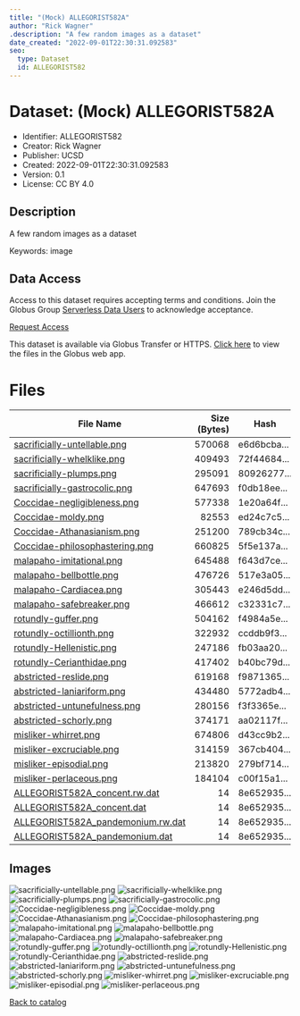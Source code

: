```yaml
---
title: "(Mock) ALLEGORIST582A"
author: "Rick Wagner"
.description: "A few random images as a dataset"
date_created: "2022-09-01T22:30:31.092583"
seo:
  type: Dataset
  id: ALLEGORIST582
---
```

# Dataset: (Mock) ALLEGORIST582A
- Identifier: ALLEGORIST582
- Creator: Rick Wagner
- Publisher: UCSD
- Created: 2022-09-01T22:30:31.092583
- Version: 0.1
- License: CC BY 4.0
## Description
A few random images as a dataset

Keywords: image
## Data Access
Access to this dataset requires accepting terms and conditions. Join the Globus Group [Serverless Data Users](260da91f-3496-11ed-b941-972795fc9504) to acknowledge acceptance.

[Request Access](https://app.globus.org/groups/260da91f-3496-11ed-b941-972795fc9504/join")

This dataset is available via Globus Transfer or HTTPS.
[Click here](https://app.globus.org/file-manager?origin_id=6528bad5-bc02-497d-8a4f-a38547d0e72a&origin_path=/serverless/allusers/ALLEGORIST582/) to view the files in the Globus web app.
# Files
|                                                                     File Name                                                                      |Size (Bytes)|   Hash    |
|----------------------------------------------------------------------------------------------------------------------------------------------------|-----------:|-----------|
|[sacrificially-untellable.png](https://g-b0978f.0ed28.75bc.data.globus.org/serverless/allusers/ALLEGORIST582/sacrificially-untellable.png)          |      570068|e6d6bcba...|
|[sacrificially-whelklike.png](https://g-b0978f.0ed28.75bc.data.globus.org/serverless/allusers/ALLEGORIST582/sacrificially-whelklike.png)            |      409493|72f44684...|
|[sacrificially-plumps.png](https://g-b0978f.0ed28.75bc.data.globus.org/serverless/allusers/ALLEGORIST582/sacrificially-plumps.png)                  |      295091|80926277...|
|[sacrificially-gastrocolic.png](https://g-b0978f.0ed28.75bc.data.globus.org/serverless/allusers/ALLEGORIST582/sacrificially-gastrocolic.png)        |      647693|f0db18ee...|
|[Coccidae-negligibleness.png](https://g-b0978f.0ed28.75bc.data.globus.org/serverless/allusers/ALLEGORIST582/Coccidae-negligibleness.png)            |      577338|1e20a64f...|
|[Coccidae-moldy.png](https://g-b0978f.0ed28.75bc.data.globus.org/serverless/allusers/ALLEGORIST582/Coccidae-moldy.png)                              |       82553|ed24c7c5...|
|[Coccidae-Athanasianism.png](https://g-b0978f.0ed28.75bc.data.globus.org/serverless/allusers/ALLEGORIST582/Coccidae-Athanasianism.png)              |      251200|789cb34c...|
|[Coccidae-philosophastering.png](https://g-b0978f.0ed28.75bc.data.globus.org/serverless/allusers/ALLEGORIST582/Coccidae-philosophastering.png)      |      660825|5f5e137a...|
|[malapaho-imitational.png](https://g-b0978f.0ed28.75bc.data.globus.org/serverless/allusers/ALLEGORIST582/malapaho-imitational.png)                  |      645488|f643d7ce...|
|[malapaho-bellbottle.png](https://g-b0978f.0ed28.75bc.data.globus.org/serverless/allusers/ALLEGORIST582/malapaho-bellbottle.png)                    |      476726|517e3a05...|
|[malapaho-Cardiacea.png](https://g-b0978f.0ed28.75bc.data.globus.org/serverless/allusers/ALLEGORIST582/malapaho-Cardiacea.png)                      |      305443|e246d5dd...|
|[malapaho-safebreaker.png](https://g-b0978f.0ed28.75bc.data.globus.org/serverless/allusers/ALLEGORIST582/malapaho-safebreaker.png)                  |      466612|c32331c7...|
|[rotundly-guffer.png](https://g-b0978f.0ed28.75bc.data.globus.org/serverless/allusers/ALLEGORIST582/rotundly-guffer.png)                            |      504162|f4984a5e...|
|[rotundly-octillionth.png](https://g-b0978f.0ed28.75bc.data.globus.org/serverless/allusers/ALLEGORIST582/rotundly-octillionth.png)                  |      322932|ccddb9f3...|
|[rotundly-Hellenistic.png](https://g-b0978f.0ed28.75bc.data.globus.org/serverless/allusers/ALLEGORIST582/rotundly-Hellenistic.png)                  |      247186|fb03aa20...|
|[rotundly-Cerianthidae.png](https://g-b0978f.0ed28.75bc.data.globus.org/serverless/allusers/ALLEGORIST582/rotundly-Cerianthidae.png)                |      417402|b40bc79d...|
|[abstricted-reslide.png](https://g-b0978f.0ed28.75bc.data.globus.org/serverless/allusers/ALLEGORIST582/abstricted-reslide.png)                      |      619168|f9871365...|
|[abstricted-laniariform.png](https://g-b0978f.0ed28.75bc.data.globus.org/serverless/allusers/ALLEGORIST582/abstricted-laniariform.png)              |      434480|5772adb4...|
|[abstricted-untunefulness.png](https://g-b0978f.0ed28.75bc.data.globus.org/serverless/allusers/ALLEGORIST582/abstricted-untunefulness.png)          |      280156|f3f3365e...|
|[abstricted-schorly.png](https://g-b0978f.0ed28.75bc.data.globus.org/serverless/allusers/ALLEGORIST582/abstricted-schorly.png)                      |      374171|aa02117f...|
|[misliker-whirret.png](https://g-b0978f.0ed28.75bc.data.globus.org/serverless/allusers/ALLEGORIST582/misliker-whirret.png)                          |      674806|d43cc9b2...|
|[misliker-excruciable.png](https://g-b0978f.0ed28.75bc.data.globus.org/serverless/allusers/ALLEGORIST582/misliker-excruciable.png)                  |      314159|367cb404...|
|[misliker-episodial.png](https://g-b0978f.0ed28.75bc.data.globus.org/serverless/allusers/ALLEGORIST582/misliker-episodial.png)                      |      213820|279bf714...|
|[misliker-perlaceous.png](https://g-b0978f.0ed28.75bc.data.globus.org/serverless/allusers/ALLEGORIST582/misliker-perlaceous.png)                    |      184104|c00f15a1...|
|[ALLEGORIST582A_concent.rw.dat](https://g-b0978f.0ed28.75bc.data.globus.org/serverless/allusers/ALLEGORIST582/ALLEGORIST582A_concent.rw.dat)        |          14|8e652935...|
|[ALLEGORIST582A_concent.dat](https://g-b0978f.0ed28.75bc.data.globus.org/serverless/allusers/ALLEGORIST582/ALLEGORIST582A_concent.dat)              |          14|8e652935...|
|[ALLEGORIST582A_pandemonium.rw.dat](https://g-b0978f.0ed28.75bc.data.globus.org/serverless/allusers/ALLEGORIST582/ALLEGORIST582A_pandemonium.rw.dat)|          14|8e652935...|
|[ALLEGORIST582A_pandemonium.dat](https://g-b0978f.0ed28.75bc.data.globus.org/serverless/allusers/ALLEGORIST582/ALLEGORIST582A_pandemonium.dat)      |          14|8e652935...|
## Images
![sacrificially-untellable.png](https://g-b0978f.0ed28.75bc.data.globus.org/serverless/allusers/ALLEGORIST582/sacrificially-untellable.png) ![sacrificially-whelklike.png](https://g-b0978f.0ed28.75bc.data.globus.org/serverless/allusers/ALLEGORIST582/sacrificially-whelklike.png) ![sacrificially-plumps.png](https://g-b0978f.0ed28.75bc.data.globus.org/serverless/allusers/ALLEGORIST582/sacrificially-plumps.png) ![sacrificially-gastrocolic.png](https://g-b0978f.0ed28.75bc.data.globus.org/serverless/allusers/ALLEGORIST582/sacrificially-gastrocolic.png) ![Coccidae-negligibleness.png](https://g-b0978f.0ed28.75bc.data.globus.org/serverless/allusers/ALLEGORIST582/Coccidae-negligibleness.png) ![Coccidae-moldy.png](https://g-b0978f.0ed28.75bc.data.globus.org/serverless/allusers/ALLEGORIST582/Coccidae-moldy.png) ![Coccidae-Athanasianism.png](https://g-b0978f.0ed28.75bc.data.globus.org/serverless/allusers/ALLEGORIST582/Coccidae-Athanasianism.png) ![Coccidae-philosophastering.png](https://g-b0978f.0ed28.75bc.data.globus.org/serverless/allusers/ALLEGORIST582/Coccidae-philosophastering.png) ![malapaho-imitational.png](https://g-b0978f.0ed28.75bc.data.globus.org/serverless/allusers/ALLEGORIST582/malapaho-imitational.png) ![malapaho-bellbottle.png](https://g-b0978f.0ed28.75bc.data.globus.org/serverless/allusers/ALLEGORIST582/malapaho-bellbottle.png) ![malapaho-Cardiacea.png](https://g-b0978f.0ed28.75bc.data.globus.org/serverless/allusers/ALLEGORIST582/malapaho-Cardiacea.png) ![malapaho-safebreaker.png](https://g-b0978f.0ed28.75bc.data.globus.org/serverless/allusers/ALLEGORIST582/malapaho-safebreaker.png) ![rotundly-guffer.png](https://g-b0978f.0ed28.75bc.data.globus.org/serverless/allusers/ALLEGORIST582/rotundly-guffer.png) ![rotundly-octillionth.png](https://g-b0978f.0ed28.75bc.data.globus.org/serverless/allusers/ALLEGORIST582/rotundly-octillionth.png) ![rotundly-Hellenistic.png](https://g-b0978f.0ed28.75bc.data.globus.org/serverless/allusers/ALLEGORIST582/rotundly-Hellenistic.png) ![rotundly-Cerianthidae.png](https://g-b0978f.0ed28.75bc.data.globus.org/serverless/allusers/ALLEGORIST582/rotundly-Cerianthidae.png) ![abstricted-reslide.png](https://g-b0978f.0ed28.75bc.data.globus.org/serverless/allusers/ALLEGORIST582/abstricted-reslide.png) ![abstricted-laniariform.png](https://g-b0978f.0ed28.75bc.data.globus.org/serverless/allusers/ALLEGORIST582/abstricted-laniariform.png) ![abstricted-untunefulness.png](https://g-b0978f.0ed28.75bc.data.globus.org/serverless/allusers/ALLEGORIST582/abstricted-untunefulness.png) ![abstricted-schorly.png](https://g-b0978f.0ed28.75bc.data.globus.org/serverless/allusers/ALLEGORIST582/abstricted-schorly.png) ![misliker-whirret.png](https://g-b0978f.0ed28.75bc.data.globus.org/serverless/allusers/ALLEGORIST582/misliker-whirret.png) ![misliker-excruciable.png](https://g-b0978f.0ed28.75bc.data.globus.org/serverless/allusers/ALLEGORIST582/misliker-excruciable.png) ![misliker-episodial.png](https://g-b0978f.0ed28.75bc.data.globus.org/serverless/allusers/ALLEGORIST582/misliker-episodial.png) ![misliker-perlaceous.png](https://g-b0978f.0ed28.75bc.data.globus.org/serverless/allusers/ALLEGORIST582/misliker-perlaceous.png) 

[Back to catalog](../)


